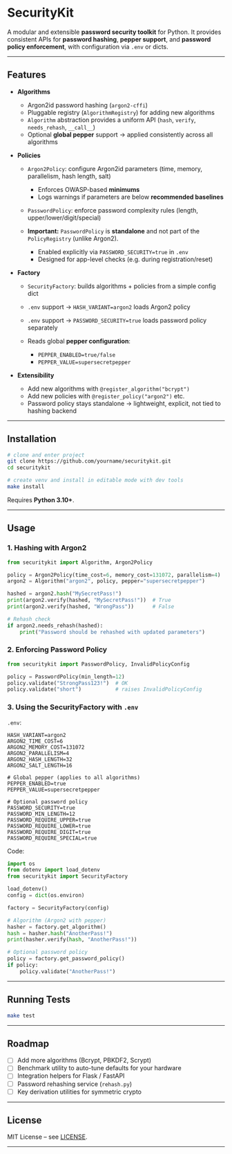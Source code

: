 # SecurityKit

A modular and extensible **password security toolkit** for Python.
It provides consistent APIs for **password hashing**, **pepper support**, and **password policy enforcement**,
with configuration via `.env` or dicts.

---

## Features

* **Algorithms**

  * Argon2id password hashing (`argon2-cffi`)
  * Pluggable registry (`AlgorithmRegistry`) for adding new algorithms
  * `Algorithm` abstraction provides a uniform API (`hash`, `verify`, `needs_rehash`, `__call__`)
  * Optional **global pepper** support → applied consistently across all algorithms

* **Policies**

  * `Argon2Policy`: configure Argon2id parameters (time, memory, parallelism, hash length, salt)

    * Enforces OWASP-based **minimums**
    * Logs warnings if parameters are below **recommended baselines**
  * `PasswordPolicy`: enforce password complexity rules (length, upper/lower/digit/special)
  * **Important:** `PasswordPolicy` is **standalone** and not part of the `PolicyRegistry` (unlike Argon2).

    * Enabled explicitly via `PASSWORD_SECURITY=true` in `.env`
    * Designed for app-level checks (e.g. during registration/reset)

* **Factory**

  * `SecurityFactory`: builds algorithms + policies from a simple config dict
  * `.env` support → `HASH_VARIANT=argon2` loads Argon2 policy
  * `.env` support → `PASSWORD_SECURITY=true` loads password policy separately
  * Reads global **pepper configuration**:

    * `PEPPER_ENABLED=true/false`
    * `PEPPER_VALUE=supersecretpepper`

* **Extensibility**

  * Add new algorithms with `@register_algorithm("bcrypt")`
  * Add new policies with `@register_policy("argon2")` etc.
  * Password policy stays standalone → lightweight, explicit, not tied to hashing backend

---

## Installation

```bash
# clone and enter project
git clone https://github.com/yourname/securitykit.git
cd securitykit

# create venv and install in editable mode with dev tools
make install
```

Requires **Python 3.10+**.

---

## Usage

### 1. Hashing with Argon2

```python
from securitykit import Algorithm, Argon2Policy

policy = Argon2Policy(time_cost=6, memory_cost=131072, parallelism=4)
argon2 = Algorithm("argon2", policy, pepper="supersecretpepper")

hashed = argon2.hash("MySecretPass!")
print(argon2.verify(hashed, "MySecretPass!"))  # True
print(argon2.verify(hashed, "WrongPass"))      # False

# Rehash check
if argon2.needs_rehash(hashed):
    print("Password should be rehashed with updated parameters")
```

### 2. Enforcing Password Policy

```python
from securitykit import PasswordPolicy, InvalidPolicyConfig

policy = PasswordPolicy(min_length=12)
policy.validate("StrongPass123!")  # OK
policy.validate("short")           # raises InvalidPolicyConfig
```

### 3. Using the SecurityFactory with `.env`

`.env`:

```env
HASH_VARIANT=argon2
ARGON2_TIME_COST=6
ARGON2_MEMORY_COST=131072
ARGON2_PARALLELISM=4
ARGON2_HASH_LENGTH=32
ARGON2_SALT_LENGTH=16

# Global pepper (applies to all algorithms)
PEPPER_ENABLED=true
PEPPER_VALUE=supersecretpepper

# Optional password policy
PASSWORD_SECURITY=true
PASSWORD_MIN_LENGTH=12
PASSWORD_REQUIRE_UPPER=true
PASSWORD_REQUIRE_LOWER=true
PASSWORD_REQUIRE_DIGIT=true
PASSWORD_REQUIRE_SPECIAL=true
```

Code:

```python
import os
from dotenv import load_dotenv
from securitykit import SecurityFactory

load_dotenv()
config = dict(os.environ)

factory = SecurityFactory(config)

# Algorithm (Argon2 with pepper)
hasher = factory.get_algorithm()
hash = hasher.hash("AnotherPass!")
print(hasher.verify(hash, "AnotherPass!"))

# Optional password policy
policy = factory.get_password_policy()
if policy:
    policy.validate("AnotherPass!")
```

---

## Running Tests

```bash
make test
```

---

## Roadmap

* [ ] Add more algorithms (Bcrypt, PBKDF2, Scrypt)
* [ ] Benchmark utility to auto-tune defaults for your hardware
* [ ] Integration helpers for Flask / FastAPI
* [ ] Password rehashing service (`rehash.py`)
* [ ] Key derivation utilities for symmetric crypto

---

## License

MIT License – see [LICENSE](./LICENSE).

---
